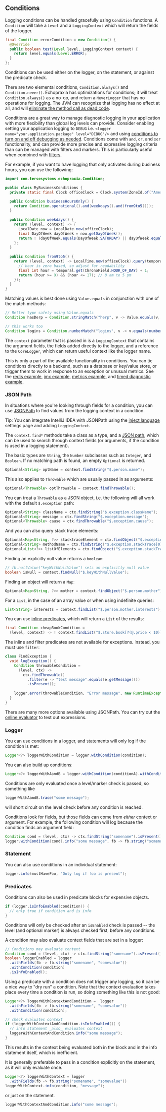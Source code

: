 



## Conditions

Logging conditions can be handled gracefully using `Condition` functions.  A `Condition` will take a `Level` and a `LoggingContext` which will return the fields of the logger.

```java
final Condition errorCondition = new Condition() {
  @Override
  public boolean test(Level level, LoggingContext context) {
    return level.equals(Level.ERROR);
  }
};
```

Conditions can be used either on the logger, on the statement, or against the predicate check.

There are two elemental conditions, `Condition.always()` and `Condition.never()`.  Echopraxia has optimizations for conditions; it will treat `Condition.always()` as a no-op, and return a `NeverLogger` that has no operations for logging.  The JVM can recognize that logging has no effect at all, and will [eliminate the method call as dead code](https://shipilev.net/jvm/anatomy-quarks/27-compiler-blackholes/).

Conditions are a great way to manage diagnostic logging in your application with more flexibility than global log levels can provide. Consider enabling setting your application logging to `DEBUG` i.e. `<logger name="your.application.package" level="DEBUG"/>` and using [conditions to turn on and off debugging as needed](https://tersesystems.com/blog/2019/07/22/targeted-diagnostic-logging-in-production/).  Conditions come with `and`, `or`, and `xor` functionality, and can provide more precise and expressive logging criteria than can be managed with filters and markers.  This is particularly useful when combined with [filters](#filters).

For example, if you want to have logging that only activates during business hours, you can use the following:

```java
import com.tersesystems.echopraxia.Condition;

public class MyBusinessConditions {
  private static final Clock officeClock = Clock.system(ZoneId.of("America/Los_Angeles")) ;

  public Condition businessHoursOnly() {
    return Condition.operational().and(weekdays().and(from9to5()));
  }
  
  public Condition weekdays() {
    return (level, context) -> {
      LocalDate now = LocalDate.now(officeClock);
      final DayOfWeek dayOfWeek = now.getDayOfWeek();
      return ! (dayOfWeek.equals(DayOfWeek.SATURDAY) || dayOfWeek.equals(DayOfWeek.SUNDAY));
    };
  }
  
  public Condition from9to5() {
    return (level, context) -> LocalTime.now(officeClock).query(temporal -> {
      // hour is zero based, so adjust for readability
      final int hour = temporal.get(ChronoField.HOUR_OF_DAY) + 1;
      return (hour >= 9) && (hour <= 17); // 8 am to 5 pm
    });
  }
}
```

Matching values is best done using `Value.equals` in conjunction with one of the match methods:

```java
// Better type safety using Value.equals
Condition hasDerp = Condition.stringMatch("herp", v -> Value.equals(v, Value.string("herp")))

// this works too
Condition logins = Condition.numberMatch("logins", v -> v.equals(number(1)));
```

The `context` parameter that is passed in is a `LoggingContext` that contains the argument fields, the fields added directly to the logger, and a reference to the `CoreLogger`, which can return useful context like the logger name.

This is only a part of the available functionality in conditions.  You can tie conditions directly to a backend, such as a database or key/value store, or trigger them to work in response to an exception or unusual metrics.  See the [redis example](https://github.com/tersesystems/echopraxia-examples/tree/main/redis), [jmx example](https://github.com/tersesystems/echopraxia-examples/tree/main/jmx), [metrics example](https://github.com/tersesystems/echopraxia-examples/tree/main/metrics), and [timed diagnostic example](https://github.com/tersesystems/echopraxia-examples/tree/main/timed-diagnostic).

### JSON Path

In situations where you're looking through fields for a condition, you can use [JSONPath](https://github.com/json-path/JsonPath#jayway-jsonpath) to find values from the logging context in a condition.

Tip: You can integrate IntelliJ IDEA with JSONPath using the [inject language](https://www.jetbrains.com/idea/guide/tips/evaluate-json-path-expressions/) settings page and adding `LoggingContext`.

The `context.find*` methods take a class as a type, and a [JSON path](https://www.ietf.org/archive/id/draft-ietf-jsonpath-base-03.html), which can be used to search through context fields (or arguments, if the condition is used in a logging statement).

The basic types are `String`, the `Number` subclasses such as `Integer`, and `Boolean`.  If no matching path is found, an empty `Optional` is returned.

```java
Optional<String> optName = context.findString("$.person.name");
```

This also applies to `Throwable` which are usually passed in as arguments:

```java
Optional<Throwable> optThrowable = context.findThrowable();
```

You can treat a `Throwable` as a JSON object, i.e. the following will all work with the default `$.exception` path:

```java
Optional<String> className = ctx.findString("$.exception.className");
Optional<String> message = ctx.findString("$.exception.message");
Optional<Throwable> cause = ctx.findThrowable("$.exception.cause");
```

And you can also query stack trace elements:

```java
Optional<Map<String, ?>> stacktraceElement = ctx.findObject("$.exception.stackTrace[0]")
Optional<String> methodName = ctx.findString("$.exception.stackTrace[0].methodName");
Optional<List<?>> listOfElements = ctx.findObject("$.exception.stackTrace[5..10]")
```

Finding an explicitly null value returns a `boolean`:

```java
// fb.nullValue("keyWithNullValue") sets an explicitly null value
boolean isNull = context.findNull("$.keyWithNullValue");
```

Finding an object will return a `Map`:

```java
Optional<Map<String, ?>> mother = context.findObject("$.person.mother");
```

For a `List`, in the case of an array value or when using indefinite queries:

```java
List<String> interests = context.findList("$.person.mother.interests");
```

You can use [inline predicates](https://github.com/json-path/JsonPath#inline-predicates), which will return a `List` of the results:

```java
final Condition cheapBookCondition =
  (level, context) -> ! context.findList("$.store.book[?(@.price < 10)]").isEmpty();
```

The inline and filter predicates are not available for exceptions. Instead, you must use `filter`:

```java
class FindException {
  void logException() {
    Condition throwableCondition =
      (level, ctx) ->
        ctx.findThrowable()
          .filter(e -> "test message".equals(e.getMessage()))
          .isPresent();
    
    logger.error(throwableCondition, "Error message", new RuntimeException("test message"));
  }
}
```

There are many more options available using JSONPath.  You can try out the [online evaluator](https://jsonpath.herokuapp.com/) to test out expressions.

### Logger

You can use conditions in a logger, and statements will only log if the condition is met:

```java
Logger<?> loggerWithCondition = logger.withCondition(condition);
```

You can also build up conditions:

```java
Logger<?> loggerWithAandB = logger.withCondition(conditionA).withCondition(conditionB);
```

Conditions are only evaluated once a level/marker check is passed, so something like

```java
loggerWithAandB.trace("some message");
```

will short circuit on the level check before any condition is reached.

Conditions look for fields, but those fields can come from *either* context or argument.  For example, the following condition will log because the condition finds an argument field:

```java
Condition cond = (level, ctx) -> ctx.findString("somename").isPresent();
logger.withCondition(cond).info("some message", fb -> fb.string("somename", "somevalue")); // matches argument
```

### Statement

You can also use conditions in an individual statement:

```java
logger.info(mustHaveFoo, "Only log if foo is present");
```

### Predicates

Conditions can also be used in predicate blocks for expensive objects.

```java
if (logger.isInfoEnabled(condition)) {
  // only true if condition and is info  
}
```

Conditions will only be checked after an `isEnabled` check is passed -- the level (and optional marker) is always checked first, before any conditions.

A condition may also evaluate context fields that are set in a logger:

```java
// Conditions may evaluate context
Condition cond = (level, ctx) -> ctx.findString("somename").isPresent();
boolean loggerEnabled = logger
  .withFields(fb -> fb.string("somename", "somevalue"))
  .withCondition(condition)
  .isInfoEnabled();
```

Using a predicate with a condition does not trigger any logging, so it can be a nice way to "dry run" a condition.  Note that the context evaluation takes place every time a condition is run, so doing something like this is not good:

```java
Logger<?> loggerWithContextAndCondition =  logger
  .withFields(fb -> fb.string("somename", "somevalue"))
  .withCondition(condition);

// check evaluates context
if (loggerWithContextAndCondition.isInfoEnabled()) {
  // info statement _also_ evaluates context
  loggerWithContextAndCondition.info("some message");
}
```

This results in the context being evaluated both in the block and in the info statement itself, which is inefficient.

It is generally preferable to pass in a condition explicitly on the statement, as it will only evaluate once.

```java
Logger<?> loggerWithContext = logger
  .withFields(fb -> fb.string("somename", "somevalue"))
loggerWithContext.info(condition, "message");
```

or just on the statement.

```java
loggerWithContextAndCondition.info("some message");
```